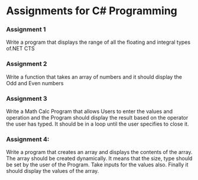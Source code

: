 # Assignments for C# Programming

### Assignment 1
Write a program that displays the range of all the floating and integral types of.NET CTS

### Assignment 2
Write a function that takes an array of numbers and it should display the Odd and Even numbers

### Assignment 3
Write a Math Calc Program that allows Users to enter the values and operation and the Program should display the result based on the operator the user has typed. It should be in a loop until the user specifies to close it.

### Assignment 4:
Write a program that creates an array and displays the contents of the array. The array should be created dynamically. It means that the size, type should be set by the user of the Program. Take inputs for the values also. Finally it should display the values of the array.